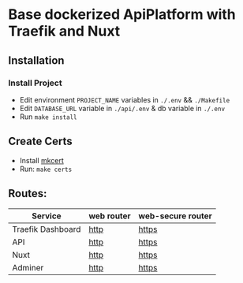 # Base dockerized ApiPlatform with Traefik and Nuxt

## Installation

### Install Project
- Edit environment `PROJECT_NAME` variables in `./.env` && `./Makefile`
- Edit `DATABASE_URL` variable in `./api/.env` & db variable in `./.env`
- Run `make install`

## Create Certs
- Install [mkcert](https://github.com/FiloSottile/mkcert)
- Run: `make certs`

## Routes: 

| Service           | web router                              | web-secure router                         |
|-------------------|-----------------------------------------|-------------------------------------------|
| Traefik Dashboard | [http](http://localhost:8080/dashboard/)| [https](https://localhost:8080/dashboard/)|
| API               | [http](http://api-localhost)            | [https](https://api-localhost)            |
| Nuxt              | [http](http://client-localhost)         | [https](https://client-localhost)         |
| Adminer           | [http](http://adminer-localhost/)       | [https](https://adminer-localhost/)       |
